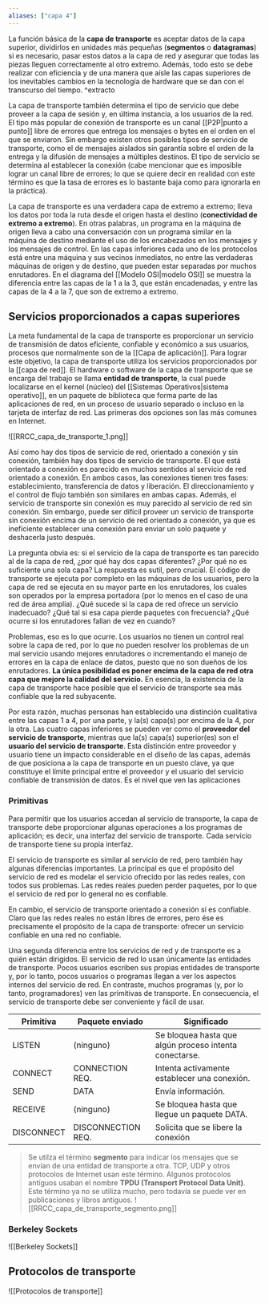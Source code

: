 ```yaml
---
aliases: ["capa 4"]
---
```

La función básica de la **capa de transporte** es aceptar datos de la capa superior, dividirlos en unidades más pequeñas (**segmentos** o **datagramas**) si es necesario, pasar estos datos a la capa de red y asegurar que todas las piezas lleguen correctamente al otro extremo. Además, todo esto se debe realizar con eficiencia y de una manera que aísle las capas superiores de los inevitables cambios en la tecnología de hardware que se dan con el transcurso del tiempo. ^extracto

La capa de transporte también determina el tipo de servicio que debe proveer a la capa de sesión y, en última instancia, a los usuarios de la red. El tipo más popular de conexión de transporte es un canal [[P2P|punto a punto]] libre de errores que entrega los mensajes o bytes en el orden en el que se enviaron. Sin embargo existen otros posibles tipos de servicio de transporte, como el de mensajes aislados sin garantía sobre el orden de la entrega y la difusión de mensajes a múltiples destinos. El tipo de servicio se determina al establecer la conexión (cabe mencionar que es imposible lograr un canal libre de errores; lo que se quiere decir en realidad con este término es que la tasa de errores es lo bastante baja como para ignorarla en la práctica).

La capa de transporte es una verdadera capa de extremo a extremo; lleva los datos por toda la ruta desde el origen hasta el destino (**conectividad de extremo a extremo**). En otras palabras, un programa en la máquina de origen lleva a cabo una conversación con un programa similar en la máquina de destino mediante el uso de los encabezados en los mensajes y los mensajes de control. En las capas inferiores cada uno de los protocolos está entre una máquina y sus vecinos inmediatos, no entre las verdaderas máquinas de origen y de destino, que pueden estar separadas por muchos enrutadores. En el diagrama del [[Modelo OSI|modelo OSI]] se muestra la diferencia entre las capas de la 1 a la 3, que están encadenadas, y entre las capas de la 4 a la 7, que son de extremo a extremo.

## Servicios proporcionados a capas superiores
La meta fundamental de la capa de transporte es proporcionar un servicio de transmisión de datos eficiente, confiable y económico a sus usuarios, procesos que normalmente son de la [[Capa de aplicación]]. Para lograr este objetivo, la capa de transporte utiliza los servicios proporcionados por la [[capa de red]]. El hardware o software de la capa de transporte que se encarga del trabajo se llama **entidad de transporte**, la cual puede localizarse en el kernel (núcleo) del [[Sistemas Operativos|sistema operativo]], en un paquete de biblioteca que forma parte de las aplicaciones de red, en un proceso de usuario separado o incluso en la tarjeta de interfaz de red. Las primeras dos opciones son las más comunes en Internet.

![[RRCC_capa_de_transporte_1.png]]

Así como hay dos tipos de servicio de red, orientado a conexión y sin conexión, también hay dos tipos de servicio de transporte. El que está orientado a conexión es parecido en muchos sentidos al servicio de red orientado a conexión. En ambos casos, las conexiones tienen tres fases: establecimiento, transferencia de datos y liberación. El direccionamiento y el control de flujo también son similares en ambas capas. Además, el servicio de transporte sin conexión es muy parecido al servicio de red sin conexión. Sin embargo, puede ser difícil proveer un servicio de transporte sin conexión encima de un servicio de red orientado a conexión, ya que es ineficiente establecer una conexión para enviar un solo paquete y deshacerla justo después.

La pregunta obvia es: si el servicio de la capa de transporte es tan parecido al de la capa de red, ¿por qué hay dos capas diferentes? ¿Por qué no es suficiente una sola capa? La respuesta es sutil, pero crucial. El código de transporte se ejecuta por completo en las máquinas de los usuarios, pero la capa de red se ejecuta en su mayor parte en los enrutadores, los cuales son operados por la empresa portadora (por lo menos en el caso de una red de área amplia). ¿Qué sucede si la capa de red ofrece un servicio inadecuado? ¿Qué tal si esa capa pierde paquetes con frecuencia? ¿Qué ocurre si los enrutadores fallan de vez en cuando?

Problemas, eso es lo que ocurre. Los usuarios no tienen un control real sobre la capa de red, por lo que no pueden resolver los problemas de un mal servicio usando mejores enrutadores o incrementando el manejo de errores en la capa de enlace de datos, puesto que no son dueños de los enrutadores. **La única posibilidad es poner encima de la capa de red otra capa que mejore la calidad del servicio.** En esencia, la existencia de la capa de transporte hace posible que el servicio de transporte sea más confiable que la red subyacente.

Por esta razón, muchas personas han establecido una distinción cualitativa entre las capas 1 a 4, por una parte, y la(s) capa(s) por encima de la 4, por la otra. Las cuatro capas inferiores se pueden ver como el **proveedor del servicio de transporte**, mientras que la(s) capa(s) superior(es) son el **usuario del servicio de transporte**. Esta distinción entre proveedor y usuario tiene un impacto considerable en el diseño de las capas, además de que posiciona a la capa de transporte en un puesto clave, ya que constituye el límite principal entre el proveedor y el usuario del servicio confiable de transmisión de datos. Es el nivel que ven las aplicaciones

### Primitivas
Para permitir que los usuarios accedan al servicio de transporte, la capa de transporte debe proporcionar algunas operaciones a los programas de aplicación; es decir, una interfaz del servicio de transporte. Cada servicio de transporte tiene su propia interfaz.

El servicio de transporte es similar al servicio de red, pero también hay algunas diferencias importantes. La principal es que el propósito del servicio de red es modelar el servicio ofrecido por las redes reales, con todos sus problemas. Las redes reales pueden perder paquetes, por lo que el servicio de red por lo general no es confiable.

En cambio, el servicio de transporte orientado a conexión sí es confiable. Claro que las redes reales no están libres de errores, pero ése es precisamente el propósito de la capa de transporte: ofrecer un servicio confiable en una red no confiable.

Una segunda diferencia entre los servicios de red y de transporte es a quién están dirigidos. El servicio de red lo usan únicamente las entidades de transporte. Pocos usuarios escriben sus propias entidades de transporte y, por lo tanto, pocos usuarios o programas llegan a ver los aspectos internos del servicio de red. En contraste, muchos programas (y, por lo tanto, programadores) ven las primitivas de transporte. En consecuencia, el servicio de transporte debe ser conveniente y fácil de usar.

| Primitiva  | Paquete enviado    | Significado                                            |
| ---------- | ------------------ | ------------------------------------------------------ |
| LISTEN     | (ninguno)          | Se bloquea hasta que algún proceso intenta conectarse. |
| CONNECT    | CONNECTION REQ.    | Intenta activamente establecer una conexión.           |
| SEND       | DATA               | Envía información.                                     |
| RECEIVE    | (ninguno)          | Se bloquea hasta que llegue un paquete DATA.           |
| DISCONNECT | DISCONNECTION REQ. | Solicita que se libere la conexión                     |

> Se utilza el término **segmento** para indicar los mensajes que se envían de una entidad de transporte a otra. TCP, UDP y otros protocolos de Internet usan este término. Algunos protocolos antíguos usaban el nombre **TPDU (Transport Protocol Data Unit)**. Este término ya no se utiliza mucho, pero todavía se puede ver en publicaciones y libros antiguos.
> ![[RRCC_capa_de_transporte_segmento.png]]

### Berkeley Sockets
![[Berkeley Sockets]]

## Protocolos de transporte
![[Protocolos de transporte]]